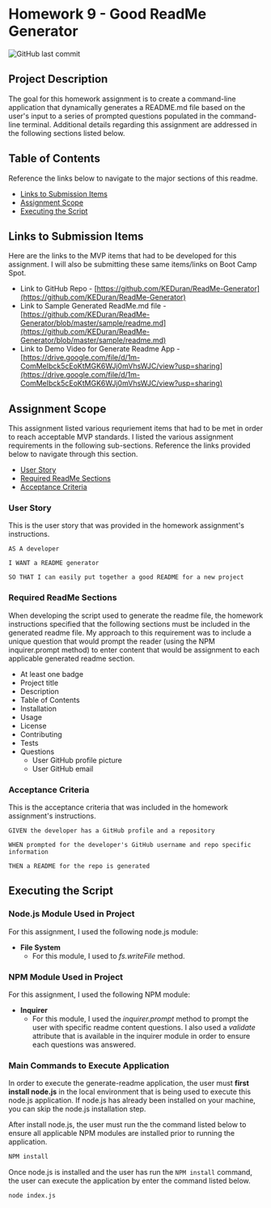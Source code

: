 # Homework 9 - Good ReadMe Generator

![GitHub last commit](https://img.shields.io/github/last-commit/KEDuran/ReadMe-Generator)

## Project Description

The goal for this homework assignment is to create a command-line application that dynamically generates a README.md file based on the user's input to a series of prompted questions populated in the command-line terminal. Additional details regarding this assignment are addressed in the following sections listed below.

## Table of Contents

Reference the links below to navigate to the major sections of this readme.

- [Links to Submission Items](#links-to-submission-items)
- [Assignment Scope](#assignment-scope)
- [Executing the Script](#executing-the-script)

## Links to Submission Items

Here are the links to the MVP items that had to be developed for this assignment. I will also be submitting these same items/links on Boot Camp Spot.

- Link to GitHub Repo - [https://github.com/KEDuran/ReadMe-Generator](https://github.com/KEDuran/ReadMe-Generator)
- Link to Sample Generated ReadMe.md file - [https://github.com/KEDuran/ReadMe-Generator/blob/master/sample/readme.md](https://github.com/KEDuran/ReadMe-Generator/blob/master/sample/readme.md)
- Link to Demo Video for Generate Readme App - [https://drive.google.com/file/d/1m-ComMeIbck5cEoKtMGK6WJj0mVhsWJC/view?usp=sharing](https://drive.google.com/file/d/1m-ComMeIbck5cEoKtMGK6WJj0mVhsWJC/view?usp=sharing)

## Assignment Scope

This assignment listed various requriement items that had to be met in order to reach acceptable MVP standards. I listed the various assignment requirements in the following sub-sections. Reference the links provided below to navigate through this section.

- [User Story](#user-story)
- [Required ReadMe Sections](#required-readme-sections)
- [Acceptance Criteria](#acceptance-criteria)

### User Story

This is the user story that was provided in the homework assignment's instructions.

```
AS A developer

I WANT a README generator

SO THAT I can easily put together a good README for a new project
```

### Required ReadMe Sections

When developing the script used to generate the readme file, the homework instructions specified that the following sections must be included in the generated readme file. My approach to this requirement was to include a unique question that would prompt the reader (using the NPM inquirer.prompt method) to enter content that would be assignment to each applicable generated readme section.

- At least one badge
- Project title
- Description
- Table of Contents
- Installation
- Usage
- License
- Contributing
- Tests
- Questions
  - User GitHub profile picture
  - User GitHub email

### Acceptance Criteria

This is the acceptance criteria that was included in the homework assignment's instructions.

```
GIVEN the developer has a GitHub profile and a repository

WHEN prompted for the developer's GitHub username and repo specific information

THEN a README for the repo is generated
```

## Executing the Script

### Node.js Module Used in Project

For this assignment, I used the following node.js module:

- **File System**
  - For this module, I used to _fs.writeFile_ method.

### NPM Module Used in Project

For this assignment, I used the following NPM module:

- **Inquirer**
  - For this module, I used the _inquirer.prompt_ method to prompt the user with specific readme content questions. I also used a _validate_ attribute that is available in the inquirer module in order to ensure each questions was answered.

### Main Commands to Execute Application

In order to execute the generate-readme application, the user must **first install node.js** in the local environment that is being used to execute this node.js application. If node.js has already been installed on your machine, you can skip the node.js installation step.

After install node.js, the user must run the the command listed below to ensure all applicable NPM modules are installed prior to running the application.

```sh
NPM install
```

Once node.js is installed and the user has run the `NPM install` command, the user can execute the application by enter the command listed below.

```sh
node index.js
```
